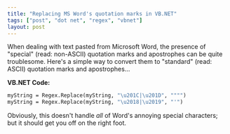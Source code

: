 ```yaml
---
title: "Replacing MS Word's quotation marks in VB.NET"
tags: ["post", "dot net", "regex", "vbnet"]
layout: post
---
```


When dealing with text pasted from Microsoft Word, the presence of
"special" (read: non-ASCII) quotation marks and apostrophes can be quite
troublesome. Here's a simple way to convert them to "standard" (read:
ASCII) quotation marks and apostrophes...

**VB.NET Code:**

```vb
myString = Regex.Replace(myString, "\u201C|\u201D", """")
myString = Regex.Replace(myString, "\u2018|\u2019", "'")
```

Obviously, this doesn't handle _all_ of Word's annoying special
characters; but it should get you off on the right foot.

